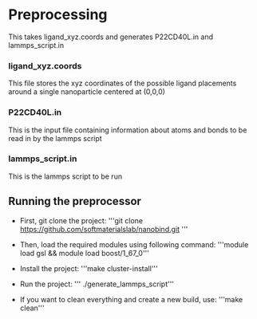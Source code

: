 # Preprocessing

This takes ligand_xyz.coords and generates P22CD40L.in and lammps_script.in

### ligand_xyz.coords

This file stores the xyz coordinates of the possible ligand placements around a single nanoparticle centered at (0,0,0)

### P22CD40L.in

This is the input file containing information about atoms and bonds to be read in by the lammps script

### lammps_script.in

This is the lammps script to be run

## Running the preprocessor

* First, git clone the project:
'''git clone https://github.com/softmaterialslab/nanobind.git '''

* Then, load the required modules using following command:
'''module load gsl && module load boost/1_67_0'''

* Install the project:
'''make cluster-install'''

* Run the project:
''' ./generate_lammps_script'''

* If you want to clean everything and create a new build, use:
'''make clean'''


